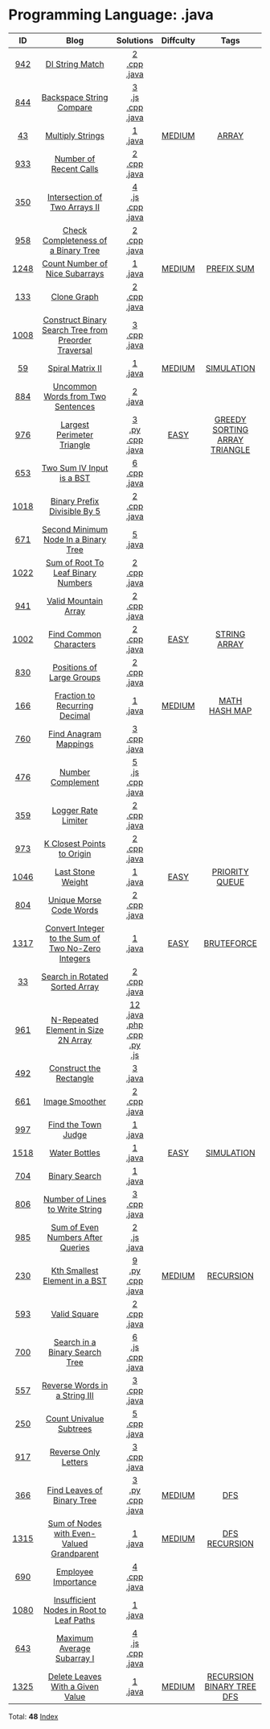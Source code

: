 
# Programming Language: .java
| ID | Blog | Solutions | Diffculty | Tags |
|:----:|:----:|:-------:|:----:|:----:|
| [942](https://leetcode.com/problems/di-string-match/) | [DI String Match](https://helloacm.com/the-di-decreasing-increasing-string-match-algorithm/) | [2](https://github.com/DoctorLai/ACM/tree/master/leetcode/942.%20DI%20String%20Match)<br/>[.cpp](https://github.com/DoctorLai/ACM/blob/master/leetcode/.cpp.md)<BR/>[.java](https://github.com/DoctorLai/ACM/blob/master/leetcode/.java.md)<BR/> | [](https://github.com/DoctorLai/ACM/blob/master/leetcode/.md) |  |
| [844](https://leetcode.com/problems/backspace-string-compare/) | [Backspace String Compare](https://helloacm.com/the-backspace-string-compare-algorithm/) | [3](https://github.com/DoctorLai/ACM/tree/master/leetcode/844.%20Backspace%20String%20Compare)<br/>[.js](https://github.com/DoctorLai/ACM/blob/master/leetcode/.js.md)<BR/>[.cpp](https://github.com/DoctorLai/ACM/blob/master/leetcode/.cpp.md)<BR/>[.java](https://github.com/DoctorLai/ACM/blob/master/leetcode/.java.md)<BR/> | [](https://github.com/DoctorLai/ACM/blob/master/leetcode/.md) |  |
| [43](https://leetcode.com/problems/multiply-strings/) | [Multiply Strings](https://helloacm.com/algorithm-to-multiply-two-big-integers-string/) | [1](https://github.com/DoctorLai/ACM/tree/master/leetcode/43.%20Multiply%20Strings)<br/>[.java](https://github.com/DoctorLai/ACM/blob/master/leetcode/.java.md)<BR/> | [MEDIUM](https://github.com/DoctorLai/ACM/blob/master/leetcode/MEDIUM.md) | [ARRAY](https://github.com/DoctorLai/ACM/blob/master/leetcode/ARRAY.md)<BR/> |
| [933](https://leetcode.com/problems/number-of-recent-calls/) | [Number of Recent Calls](https://helloacm.com/number-of-recent-calls-queue-data-structure-exercise/) | [2](https://github.com/DoctorLai/ACM/tree/master/leetcode/933.%20Number%20of%20Recent%20Calls)<br/>[.cpp](https://github.com/DoctorLai/ACM/blob/master/leetcode/.cpp.md)<BR/>[.java](https://github.com/DoctorLai/ACM/blob/master/leetcode/.java.md)<BR/> | [](https://github.com/DoctorLai/ACM/blob/master/leetcode/.md) |  |
| [350](https://leetcode.com/problems/intersection-of-two-arrays-ii/) | [Intersection of Two Arrays II](https://helloacm.com/how-to-compute-the-intersection-of-two-arrays-using-sorting-two-pointer-algorithm/) | [4](https://github.com/DoctorLai/ACM/tree/master/leetcode/350.%20Intersection%20of%20Two%20Arrays%20II)<br/>[.js](https://github.com/DoctorLai/ACM/blob/master/leetcode/.js.md)<BR/>[.cpp](https://github.com/DoctorLai/ACM/blob/master/leetcode/.cpp.md)<BR/>[.java](https://github.com/DoctorLai/ACM/blob/master/leetcode/.java.md)<BR/> | [](https://github.com/DoctorLai/ACM/blob/master/leetcode/.md) |  |
| [958](https://leetcode.com/problems/check-completeness-of-a-binary-tree/) | [Check Completeness of a Binary Tree](https://helloacm.com/breadth-first-search-algorithm-to-check-completeness-of-a-binary-tree/) | [2](https://github.com/DoctorLai/ACM/tree/master/leetcode/958.%20Check%20Completeness%20of%20a%20Binary%20Tree)<br/>[.cpp](https://github.com/DoctorLai/ACM/blob/master/leetcode/.cpp.md)<BR/>[.java](https://github.com/DoctorLai/ACM/blob/master/leetcode/.java.md)<BR/> | [](https://github.com/DoctorLai/ACM/blob/master/leetcode/.md) |  |
| [1248](https://leetcode.com/problems/count-number-of-nice-subarrays/) | [Count Number of Nice Subarrays](https://helloacm.com/prefix-sum-algorithm-to-count-number-of-nice-subarrays/) | [1](https://github.com/DoctorLai/ACM/tree/master/leetcode/1248.%20Count%20Number%20of%20Nice%20Subarrays)<br/>[.java](https://github.com/DoctorLai/ACM/blob/master/leetcode/.java.md)<BR/> | [MEDIUM](https://github.com/DoctorLai/ACM/blob/master/leetcode/MEDIUM.md) | [PREFIX SUM](https://github.com/DoctorLai/ACM/blob/master/leetcode/PREFIX%20SUM.md)<BR/> |
| [133](https://leetcode.com/problems/clone-graph/) | [Clone Graph](https://helloacm.com/how-to-clone-a-graph-in-c-java-using-depth-first-search-algorithm-graph-and-hashmap/) | [2](https://github.com/DoctorLai/ACM/tree/master/leetcode/133.%20Clone%20Graph)<br/>[.cpp](https://github.com/DoctorLai/ACM/blob/master/leetcode/.cpp.md)<BR/>[.java](https://github.com/DoctorLai/ACM/blob/master/leetcode/.java.md)<BR/> | [](https://github.com/DoctorLai/ACM/blob/master/leetcode/.md) |  |
| [1008](https://leetcode.com/problems/construct-binary-search-tree-from-preorder-traversal/) | [Construct Binary Search Tree from Preorder Traversal](https://helloacm.com/how-to-construct-binary-search-tree-from-preorder-traversal-c-and-java/) | [3](https://github.com/DoctorLai/ACM/tree/master/leetcode/1008.%20Construct%20Binary%20Search%20Tree%20from%20Preorder%20Traversal)<br/>[.cpp](https://github.com/DoctorLai/ACM/blob/master/leetcode/.cpp.md)<BR/>[.java](https://github.com/DoctorLai/ACM/blob/master/leetcode/.java.md)<BR/> | [](https://github.com/DoctorLai/ACM/blob/master/leetcode/.md) |  |
| [59](https://leetcode.com/problems/spiral-matrix-ii/) | [Spiral Matrix II](https://helloacm.com/algorithm-to-generate-the-spiral-matrix-in-clock-wise-order/) | [1](https://github.com/DoctorLai/ACM/tree/master/leetcode/59.%20Spiral%20Matrix%20II)<br/>[.java](https://github.com/DoctorLai/ACM/blob/master/leetcode/.java.md)<BR/> | [MEDIUM](https://github.com/DoctorLai/ACM/blob/master/leetcode/MEDIUM.md) | [SIMULATION](https://github.com/DoctorLai/ACM/blob/master/leetcode/SIMULATION.md)<BR/> |
| [884](https://leetcode.com/problems/uncommon-words-from-two-sentences/) | [Uncommon Words from Two Sentences](https://helloacm.com/how-to-uncommon-words-from-two-sentences-in-java/) | [2](https://github.com/DoctorLai/ACM/tree/master/leetcode/884.%20Uncommon%20Words%20from%20Two%20Sentences)<br/>[.java](https://github.com/DoctorLai/ACM/blob/master/leetcode/.java.md)<BR/> | [](https://github.com/DoctorLai/ACM/blob/master/leetcode/.md) |  |
| [976](https://leetcode.com/problems/largest-perimeter-triangle/) | [Largest Perimeter Triangle](https://helloacm.com/greedy-algorithm-to-find-the-largest-perimeter-triangle-by-sorting/) | [3](https://github.com/DoctorLai/ACM/tree/master/leetcode/976.%20Largest%20Perimeter%20Triangle)<br/>[.py](https://github.com/DoctorLai/ACM/blob/master/leetcode/.py.md)<BR/>[.cpp](https://github.com/DoctorLai/ACM/blob/master/leetcode/.cpp.md)<BR/>[.java](https://github.com/DoctorLai/ACM/blob/master/leetcode/.java.md)<BR/> | [EASY](https://github.com/DoctorLai/ACM/blob/master/leetcode/EASY.md) | [GREEDY](https://github.com/DoctorLai/ACM/blob/master/leetcode/GREEDY.md)<BR/>[SORTING](https://github.com/DoctorLai/ACM/blob/master/leetcode/SORTING.md)<BR/>[ARRAY](https://github.com/DoctorLai/ACM/blob/master/leetcode/ARRAY.md)<BR/>[TRIANGLE](https://github.com/DoctorLai/ACM/blob/master/leetcode/TRIANGLE.md)<BR/> |
| [653](https://leetcode.com/problems/two-sum-iv-input-is-a-bst/) | [Two Sum IV Input is a BST](https://helloacm.com/finding-two-numbers-of-given-sum-in-binary-search-tree/) | [6](https://github.com/DoctorLai/ACM/tree/master/leetcode/653.%20Two%20Sum%20IV%20Input%20is%20a%20BST)<br/>[.cpp](https://github.com/DoctorLai/ACM/blob/master/leetcode/.cpp.md)<BR/>[.java](https://github.com/DoctorLai/ACM/blob/master/leetcode/.java.md)<BR/> | [](https://github.com/DoctorLai/ACM/blob/master/leetcode/.md) |  |
| [1018](https://leetcode.com/problems/binary-prefix-divisible-by-5/) | [Binary Prefix Divisible By 5](https://helloacm.com/binary-prefix-divisible-by-5-java-c-coding-exercise/) | [2](https://github.com/DoctorLai/ACM/tree/master/leetcode/1018.%20Binary%20Prefix%20Divisible%20By%205)<br/>[.cpp](https://github.com/DoctorLai/ACM/blob/master/leetcode/.cpp.md)<BR/>[.java](https://github.com/DoctorLai/ACM/blob/master/leetcode/.java.md)<BR/> | [](https://github.com/DoctorLai/ACM/blob/master/leetcode/.md) |  |
| [671](https://leetcode.com/problems/second-minimum-node-in-a-binary-tree//) | [Second Minimum Node In a Binary Tree](https://helloacm.com/how-to-find-second-minimum-node-in-a-binary-tree-java/) | [5](https://github.com/DoctorLai/ACM/tree/master/leetcode/671.%20Second%20Minimum%20Node%20In%20a%20Binary%20Tree)<br/>[.java](https://github.com/DoctorLai/ACM/blob/master/leetcode/.java.md)<BR/> | [](https://github.com/DoctorLai/ACM/blob/master/leetcode/.md) |  |
| [1022](https://leetcode.com/problems/sum-of-root-to-leaf-binary-numbers/) | [Sum of Root To Leaf Binary Numbers](https://helloacm.com/how-to-sum-the-root-to-leaf-in-binary-numbers-in-a-binary-tree-using-breadth-first-search/) | [2](https://github.com/DoctorLai/ACM/tree/master/leetcode/1022.%20Sum%20of%20Root%20To%20Leaf%20Binary%20Numbers)<br/>[.cpp](https://github.com/DoctorLai/ACM/blob/master/leetcode/.cpp.md)<BR/>[.java](https://github.com/DoctorLai/ACM/blob/master/leetcode/.java.md)<BR/> | [](https://github.com/DoctorLai/ACM/blob/master/leetcode/.md) |  |
| [941](https://leetcode.com/problems/valid-mountain-array/) | [Valid Mountain Array](https://helloacm.com/the-valid-mountain-array-algorithm/) | [2](https://github.com/DoctorLai/ACM/tree/master/leetcode/941.%20Valid%20Mountain%20Array)<br/>[.cpp](https://github.com/DoctorLai/ACM/blob/master/leetcode/.cpp.md)<BR/>[.java](https://github.com/DoctorLai/ACM/blob/master/leetcode/.java.md)<BR/> | [](https://github.com/DoctorLai/ACM/blob/master/leetcode/.md) |  |
| [1002](https://leetcode.com/problems/find-common-characters/) | [Find Common Characters](https://helloacm.com/how-to-find-common-characters-in-an-array-of-strings/) | [2](https://github.com/DoctorLai/ACM/tree/master/leetcode/1002.%20Find%20Common%20Characters)<br/>[.cpp](https://github.com/DoctorLai/ACM/blob/master/leetcode/.cpp.md)<BR/>[.java](https://github.com/DoctorLai/ACM/blob/master/leetcode/.java.md)<BR/> | [EASY](https://github.com/DoctorLai/ACM/blob/master/leetcode/EASY.md) | [STRING](https://github.com/DoctorLai/ACM/blob/master/leetcode/STRING.md)<BR/>[ARRAY](https://github.com/DoctorLai/ACM/blob/master/leetcode/ARRAY.md)<BR/> |
| [830](https://leetcode.com/problems/positions-of-large-groups/) | [Positions of Large Groups](https://helloacm.com/how-to-find-positions-of-large-groups-using-two-pointer-algorithm/) | [2](https://github.com/DoctorLai/ACM/tree/master/leetcode/830.%20Positions%20of%20Large%20Groups)<br/>[.cpp](https://github.com/DoctorLai/ACM/blob/master/leetcode/.cpp.md)<BR/>[.java](https://github.com/DoctorLai/ACM/blob/master/leetcode/.java.md)<BR/> | [](https://github.com/DoctorLai/ACM/blob/master/leetcode/.md) |  |
| [166](https://leetcode.com/problems/fraction-to-recurring-decimal/) | [Fraction to Recurring Decimal](https://helloacm.com/algorithm-to-compute-the-fraction-to-recurring-decimal-of-the-two-integer-division/) | [1](https://github.com/DoctorLai/ACM/tree/master/leetcode/166.%20Fraction%20to%20Recurring%20Decimal)<br/>[.java](https://github.com/DoctorLai/ACM/blob/master/leetcode/.java.md)<BR/> | [MEDIUM](https://github.com/DoctorLai/ACM/blob/master/leetcode/MEDIUM.md) | [MATH](https://github.com/DoctorLai/ACM/blob/master/leetcode/MATH.md)<BR/>[HASH MAP](https://github.com/DoctorLai/ACM/blob/master/leetcode/HASH%20MAP.md)<BR/> |
| [760](https://leetcode.com/problems/find-anagram-mappings/) | [Find Anagram Mappings](https://helloacm.com/the-algorithm-to-find-anagram-mappings-between-two-arrays/) | [3](https://github.com/DoctorLai/ACM/tree/master/leetcode/760.%20Find%20Anagram%20Mappings)<br/>[.cpp](https://github.com/DoctorLai/ACM/blob/master/leetcode/.cpp.md)<BR/>[.java](https://github.com/DoctorLai/ACM/blob/master/leetcode/.java.md)<BR/> | [](https://github.com/DoctorLai/ACM/blob/master/leetcode/.md) |  |
| [476](https://leetcode.com/problems/number-complement/) | [Number Complement](https://helloacm.com/how-to-compute-the-number-complement-for-integers/) | [5](https://github.com/DoctorLai/ACM/tree/master/leetcode/476.%20Number%20Complement)<br/>[.js](https://github.com/DoctorLai/ACM/blob/master/leetcode/.js.md)<BR/>[.cpp](https://github.com/DoctorLai/ACM/blob/master/leetcode/.cpp.md)<BR/>[.java](https://github.com/DoctorLai/ACM/blob/master/leetcode/.java.md)<BR/> | [](https://github.com/DoctorLai/ACM/blob/master/leetcode/.md) |  |
| [359](https://leetcode.com/problems/logger-rate-limiter/) | [Logger Rate Limiter](https://helloacm.com/design-a-logger-rate-limiter-in-c-java/) | [2](https://github.com/DoctorLai/ACM/tree/master/leetcode/359.%20Logger%20Rate%20Limiter)<br/>[.cpp](https://github.com/DoctorLai/ACM/blob/master/leetcode/.cpp.md)<BR/>[.java](https://github.com/DoctorLai/ACM/blob/master/leetcode/.java.md)<BR/> | [](https://github.com/DoctorLai/ACM/blob/master/leetcode/.md) |  |
| [973](https://leetcode.com/problems/k-closest-points-to-origin/) | [K Closest Points to Origin](https://helloacm.com/k-closest-points-to-origin-algorithm-by-using-priority-queues-in-c-java/) | [2](https://github.com/DoctorLai/ACM/tree/master/leetcode/973.%20K%20Closest%20Points%20to%20Origin)<br/>[.cpp](https://github.com/DoctorLai/ACM/blob/master/leetcode/.cpp.md)<BR/>[.java](https://github.com/DoctorLai/ACM/blob/master/leetcode/.java.md)<BR/> | [](https://github.com/DoctorLai/ACM/blob/master/leetcode/.md) |  |
| [1046](https://leetcode.com/problems/last-stone-weight/) | [Last Stone Weight](https://helloacm.com/how-to-use-priority-queue-in-java-or-c-to-compute-last-stone-weight/) | [1](https://github.com/DoctorLai/ACM/tree/master/leetcode/1046.%20Last%20Stone%20Weight)<br/>[.java](https://github.com/DoctorLai/ACM/blob/master/leetcode/.java.md)<BR/> | [EASY](https://github.com/DoctorLai/ACM/blob/master/leetcode/EASY.md) | [PRIORITY QUEUE](https://github.com/DoctorLai/ACM/blob/master/leetcode/PRIORITY%20QUEUE.md)<BR/> |
| [804](https://leetcode.com/problems/unique-morse-code-words/) | [Unique Morse Code Words](https://helloacm.com/the-unique-morse-code-words-algorithm/) | [2](https://github.com/DoctorLai/ACM/tree/master/leetcode/804.%20Unique%20Morse%20Code%20Words)<br/>[.cpp](https://github.com/DoctorLai/ACM/blob/master/leetcode/.cpp.md)<BR/>[.java](https://github.com/DoctorLai/ACM/blob/master/leetcode/.java.md)<BR/> | [](https://github.com/DoctorLai/ACM/blob/master/leetcode/.md) |  |
| [1317](https://leetcode.com/problems/convert-integer-to-the-sum-of-two-no-zero-integers/) | [Convert Integer to the Sum of Two No-Zero Integers](https://helloacm.com/how-to-convert-integer-to-the-sum-of-two-no-zero-integers/) | [1](https://github.com/DoctorLai/ACM/tree/master/leetcode/1317.%20Convert%20Integer%20to%20the%20Sum%20of%20Two%20No-Zero%20Integers)<br/>[.java](https://github.com/DoctorLai/ACM/blob/master/leetcode/.java.md)<BR/> | [EASY](https://github.com/DoctorLai/ACM/blob/master/leetcode/EASY.md) | [BRUTEFORCE](https://github.com/DoctorLai/ACM/blob/master/leetcode/BRUTEFORCE.md)<BR/> |
| [33](https://leetcode.com/problems/search-in-rotated-sorted-array/) | [Search in Rotated Sorted Array](https://helloacm.com/the-binary-search-algorithm-for-rotated-sorted-array/) | [2](https://github.com/DoctorLai/ACM/tree/master/leetcode/33.%20Search%20in%20Rotated%20Sorted%20Array)<br/>[.cpp](https://github.com/DoctorLai/ACM/blob/master/leetcode/.cpp.md)<BR/>[.java](https://github.com/DoctorLai/ACM/blob/master/leetcode/.java.md)<BR/> | [](https://github.com/DoctorLai/ACM/blob/master/leetcode/.md) |  |
| [961](https://leetcode.com/problems/n-repeated-element-in-size-2n-array/) | [N-Repeated Element in Size 2N Array](https://helloacm.com/how-to-find-n-repeated-element-in-size-2n-array/) | [12](https://github.com/DoctorLai/ACM/tree/master/leetcode/961.%20N-Repeated%20Element%20in%20Size%202N%20Array)<br/>[.java](https://github.com/DoctorLai/ACM/blob/master/leetcode/.java.md)<BR/>[.php](https://github.com/DoctorLai/ACM/blob/master/leetcode/.php.md)<BR/>[.cpp](https://github.com/DoctorLai/ACM/blob/master/leetcode/.cpp.md)<BR/>[.py](https://github.com/DoctorLai/ACM/blob/master/leetcode/.py.md)<BR/>[.js](https://github.com/DoctorLai/ACM/blob/master/leetcode/.js.md)<BR/> | [](https://github.com/DoctorLai/ACM/blob/master/leetcode/.md) |  |
| [492](https://leetcode.com/problems/construct-the-rectangle/) | [Construct the Rectangle](https://helloacm.com/the-algorithm-to-construct-the-rectangle-given-its-area/) | [3](https://github.com/DoctorLai/ACM/tree/master/leetcode/492.%20Construct%20the%20Rectangle)<br/>[.java](https://github.com/DoctorLai/ACM/blob/master/leetcode/.java.md)<BR/> | [](https://github.com/DoctorLai/ACM/blob/master/leetcode/.md) |  |
| [661](https://leetcode.com/problems/image-smoother/) | [Image Smoother](https://helloacm.com/the-image-smoother-algorithm-in-c-java/) | [2](https://github.com/DoctorLai/ACM/tree/master/leetcode/661.%20Image%20Smoother)<br/>[.cpp](https://github.com/DoctorLai/ACM/blob/master/leetcode/.cpp.md)<BR/>[.java](https://github.com/DoctorLai/ACM/blob/master/leetcode/.java.md)<BR/> | [](https://github.com/DoctorLai/ACM/blob/master/leetcode/.md) |  |
| [997](https://leetcode.com/problems/find-the-town-judge/) | [Find the Town Judge](https://helloacm.com/how-to-find-the-town-judge-using-graph-algorithm/) | [1](https://github.com/DoctorLai/ACM/tree/master/leetcode/997.%20Find%20the%20Town%20Judge)<br/>[.java](https://github.com/DoctorLai/ACM/blob/master/leetcode/.java.md)<BR/> | [](https://github.com/DoctorLai/ACM/blob/master/leetcode/.md) |  |
| [1518](https://leetcode.com/problems/water-bottles/) | [Water Bottles](https://helloacm.com/simulation-algorithm-to-compute-the-number-of-water-bottles/) | [1](https://github.com/DoctorLai/ACM/tree/master/leetcode/1518.%20Water%20Bottles)<br/>[.java](https://github.com/DoctorLai/ACM/blob/master/leetcode/.java.md)<BR/> | [EASY](https://github.com/DoctorLai/ACM/blob/master/leetcode/EASY.md) | [SIMULATION](https://github.com/DoctorLai/ACM/blob/master/leetcode/SIMULATION.md)<BR/> |
| [704](https://leetcode.com/problems/binary-search/) | [Binary Search](https://helloacm.com/the-binary-search-in-java/) | [1](https://github.com/DoctorLai/ACM/tree/master/leetcode/704.%20Binary%20Search)<br/>[.java](https://github.com/DoctorLai/ACM/blob/master/leetcode/.java.md)<BR/> | [](https://github.com/DoctorLai/ACM/blob/master/leetcode/.md) |  |
| [806](https://leetcode.com/problems/number-of-lines-to-write-string/) | [Number of Lines to Write String](https://helloacm.com/compute-number-of-lines-to-write-string-wordwrap/) | [3](https://github.com/DoctorLai/ACM/tree/master/leetcode/806.%20Number%20of%20Lines%20to%20Write%20String)<br/>[.cpp](https://github.com/DoctorLai/ACM/blob/master/leetcode/.cpp.md)<BR/>[.java](https://github.com/DoctorLai/ACM/blob/master/leetcode/.java.md)<BR/> | [](https://github.com/DoctorLai/ACM/blob/master/leetcode/.md) |  |
| [985](https://leetcode.com/problems/sum-of-even-numbers-after-queries/) | [Sum of Even Numbers After Queries](https://helloacm.com/compute-the-sum-of-even-numbers-after-queries/) | [2](https://github.com/DoctorLai/ACM/tree/master/leetcode/985.%20Sum%20of%20Even%20Numbers%20After%20Queries)<br/>[.js](https://github.com/DoctorLai/ACM/blob/master/leetcode/.js.md)<BR/>[.java](https://github.com/DoctorLai/ACM/blob/master/leetcode/.java.md)<BR/> | [](https://github.com/DoctorLai/ACM/blob/master/leetcode/.md) |  |
| [230](https://leetcode.com/problems/kth-smallest-element-in-a-bst/) | [Kth Smallest Element in a BST](https://helloacm.com/how-to-find-the-kth-smallest-element-in-a-bst-tree-using-java-c/) | [9](https://github.com/DoctorLai/ACM/tree/master/leetcode/230.%20Kth%20Smallest%20Element%20in%20a%20BST)<br/>[.py](https://github.com/DoctorLai/ACM/blob/master/leetcode/.py.md)<BR/>[.cpp](https://github.com/DoctorLai/ACM/blob/master/leetcode/.cpp.md)<BR/>[.java](https://github.com/DoctorLai/ACM/blob/master/leetcode/.java.md)<BR/> | [MEDIUM](https://github.com/DoctorLai/ACM/blob/master/leetcode/MEDIUM.md) | [RECURSION](https://github.com/DoctorLai/ACM/blob/master/leetcode/RECURSION.md)<BR/> |
| [593](https://leetcode.com/problems/valid-square/) | [Valid Square](https://helloacm.com/how-to-check-if-four-points-can-make-a-valid-square-c-and-java/) | [2](https://github.com/DoctorLai/ACM/tree/master/leetcode/593.%20Valid%20Square)<br/>[.cpp](https://github.com/DoctorLai/ACM/blob/master/leetcode/.cpp.md)<BR/>[.java](https://github.com/DoctorLai/ACM/blob/master/leetcode/.java.md)<BR/> | [](https://github.com/DoctorLai/ACM/blob/master/leetcode/.md) |  |
| [700](https://leetcode.com/problems/search-in-a-binary-search-tree/) | [Search in a Binary Search Tree](https://helloacm.com/how-to-search-in-a-binary-search-tree/) | [6](https://github.com/DoctorLai/ACM/tree/master/leetcode/700.%20Search%20in%20a%20Binary%20Search%20Tree)<br/>[.js](https://github.com/DoctorLai/ACM/blob/master/leetcode/.js.md)<BR/>[.cpp](https://github.com/DoctorLai/ACM/blob/master/leetcode/.cpp.md)<BR/>[.java](https://github.com/DoctorLai/ACM/blob/master/leetcode/.java.md)<BR/> | [](https://github.com/DoctorLai/ACM/blob/master/leetcode/.md) |  |
| [557](https://leetcode.com/problems/reverse-words-in-a-string-iii/) | [Reverse Words in a String III](https://helloacm.com/how-to-reverse-words-in-a-string/) | [3](https://github.com/DoctorLai/ACM/tree/master/leetcode/557.%20Reverse%20Words%20in%20a%20String%20III)<br/>[.cpp](https://github.com/DoctorLai/ACM/blob/master/leetcode/.cpp.md)<BR/>[.java](https://github.com/DoctorLai/ACM/blob/master/leetcode/.java.md)<BR/> | [](https://github.com/DoctorLai/ACM/blob/master/leetcode/.md) |  |
| [250](https://leetcode.com/problems/count-univalue-subtrees/) | [Count Univalue Subtrees](https://helloacm.com/how-to-count-univalue-subtrees-in-a-binary-tree/) | [5](https://github.com/DoctorLai/ACM/tree/master/leetcode/250.%20Count%20Univalue%20Subtrees)<br/>[.cpp](https://github.com/DoctorLai/ACM/blob/master/leetcode/.cpp.md)<BR/>[.java](https://github.com/DoctorLai/ACM/blob/master/leetcode/.java.md)<BR/> | [](https://github.com/DoctorLai/ACM/blob/master/leetcode/.md) |  |
| [917](https://leetcode.com/problems/reverse-only-letters/) | [Reverse Only Letters](https://helloacm.com/how-to-reverse-only-letters-in-a-string/) | [3](https://github.com/DoctorLai/ACM/tree/master/leetcode/917.%20Reverse%20Only%20Letters)<br/>[.cpp](https://github.com/DoctorLai/ACM/blob/master/leetcode/.cpp.md)<BR/>[.java](https://github.com/DoctorLai/ACM/blob/master/leetcode/.java.md)<BR/> | [](https://github.com/DoctorLai/ACM/blob/master/leetcode/.md) |  |
| [366](https://leetcode.com/problems/find-leaves-of-binary-tree/) | [Find Leaves of Binary Tree](https://helloacm.com/depth-first-search-algorithm-to-find-leaves-of-a-binary-tree/) | [3](https://github.com/DoctorLai/ACM/tree/master/leetcode/366.%20Find%20Leaves%20of%20Binary%20Tree)<br/>[.py](https://github.com/DoctorLai/ACM/blob/master/leetcode/.py.md)<BR/>[.cpp](https://github.com/DoctorLai/ACM/blob/master/leetcode/.cpp.md)<BR/>[.java](https://github.com/DoctorLai/ACM/blob/master/leetcode/.java.md)<BR/> | [MEDIUM](https://github.com/DoctorLai/ACM/blob/master/leetcode/MEDIUM.md) | [DFS](https://github.com/DoctorLai/ACM/blob/master/leetcode/DFS.md)<BR/> |
| [1315](https://leetcode.com/problems/sum-of-nodes-with-even-valued-grandparent/) | [Sum of Nodes with Even-Valued Grandparent](https://helloacm.com/recursive-depth-first-search-algorithm-to-compute-the-sum-of-nodes-with-even-valued-grandparent-in-a-binary-tree/) | [1](https://github.com/DoctorLai/ACM/tree/master/leetcode/1315.%20Sum%20of%20Nodes%20with%20Even-Valued%20Grandparent)<br/>[.java](https://github.com/DoctorLai/ACM/blob/master/leetcode/.java.md)<BR/> | [MEDIUM](https://github.com/DoctorLai/ACM/blob/master/leetcode/MEDIUM.md) | [DFS](https://github.com/DoctorLai/ACM/blob/master/leetcode/DFS.md)<BR/>[RECURSION](https://github.com/DoctorLai/ACM/blob/master/leetcode/RECURSION.md)<BR/> |
| [690](https://leetcode.com/problems/employee-importance/) | [Employee Importance](https://helloacm.com/sum-up-tree-sub-tree-values-compute-employee-importance-via-dfs-or-bfs/) | [4](https://github.com/DoctorLai/ACM/tree/master/leetcode/690.%20Employee%20Importance)<br/>[.cpp](https://github.com/DoctorLai/ACM/blob/master/leetcode/.cpp.md)<BR/>[.java](https://github.com/DoctorLai/ACM/blob/master/leetcode/.java.md)<BR/> | [](https://github.com/DoctorLai/ACM/blob/master/leetcode/.md) |  |
| [1080](https://leetcode.com/problems/insufficient-nodes-in-root-to-leaf-paths/) | [Insufficient Nodes in Root to Leaf Paths](https://helloacm.com/depth-first-search-algorithm-to-delete-insufficient-nodes-in-root-to-leaf-paths-in-binary-tree/) | [1](https://github.com/DoctorLai/ACM/tree/master/leetcode/1080.%20Insufficient%20Nodes%20in%20Root%20to%20Leaf%20Paths)<br/>[.java](https://github.com/DoctorLai/ACM/blob/master/leetcode/.java.md)<BR/> | [](https://github.com/DoctorLai/ACM/blob/master/leetcode/.md) |  |
| [643](https://leetcode.com/problems/maximum-average-subarray-i/) | [Maximum Average Subarray I](https://helloacm.com/how-to-compute-the-maximum-average-subarray/) | [4](https://github.com/DoctorLai/ACM/tree/master/leetcode/643.%20Maximum%20Average%20Subarray%20I)<br/>[.js](https://github.com/DoctorLai/ACM/blob/master/leetcode/.js.md)<BR/>[.cpp](https://github.com/DoctorLai/ACM/blob/master/leetcode/.cpp.md)<BR/>[.java](https://github.com/DoctorLai/ACM/blob/master/leetcode/.java.md)<BR/> | [](https://github.com/DoctorLai/ACM/blob/master/leetcode/.md) |  |
| [1325](https://leetcode.com/problems/delete-leaves-with-a-given-value/) | [Delete Leaves With a Given Value](https://helloacm.com/recursive-depth-first-search-algorithm-to-delete-leaves-with-a-given-value-in-a-binary-tree/) | [1](https://github.com/DoctorLai/ACM/tree/master/leetcode/1325.%20Delete%20Leaves%20With%20a%20Given%20Value)<br/>[.java](https://github.com/DoctorLai/ACM/blob/master/leetcode/.java.md)<BR/> | [MEDIUM](https://github.com/DoctorLai/ACM/blob/master/leetcode/MEDIUM.md) | [RECURSION](https://github.com/DoctorLai/ACM/blob/master/leetcode/RECURSION.md)<BR/>[BINARY TREE](https://github.com/DoctorLai/ACM/blob/master/leetcode/BINARY%20TREE.md)<BR/>[DFS](https://github.com/DoctorLai/ACM/blob/master/leetcode/DFS.md)<BR/> |

Total: **48**
[Index](https://github.com/DoctorLai/ACM/blob/master/leetcode/README.md)